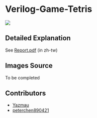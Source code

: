 # Verilog-Game-Tetris

![](https://i.imgur.com/JFE8Ndc.png)

## Detailed Explanation

See [Report.pdf](/Report.pdf) (in zh-tw)

## Images Source

To be completed

## Contributors

- [Yazmau](https://github.com/Yazmau)
- [peterchen890421](https://github.com/peterchen890421)
